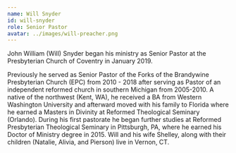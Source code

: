 ```yaml
---
name: Will Snyder
id: will-snyder
role: Senior Pastor
avatar: ../images/will-preacher.png
---
```


John William (Will) Snyder began his ministry as Senior Pastor at the Presbyterian Church of Coventry in January 2019.

Previously he served as Senior Pastor of the Forks of the Brandywine Presbyterian Church (EPC) from 2010 - 2018 after serving as Pastor of an independent reformed church in southern Michigan from 2005-2010. A native of the northwest (Kent, WA), he received a BA from Western Washington University and afterward moved with his family to Florida where he earned a Masters in Divinity at Reformed Theological Seminary (Orlando). During his first pastorate he began further studies at Reformed Presbyterian Theological Seminary in Pittsburgh, PA, where he earned his Doctor of Ministry degree in 2015. Will and his wife Shelley, along with their children (Natalie, Alivia, and Pierson) live in Vernon, CT.
